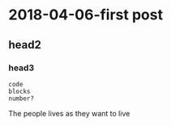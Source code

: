 # 2018-04-06-first post

## head2

### head3

```javascript{.line-numbers}
code
blocks
number?
```

The people lives as they want to live
